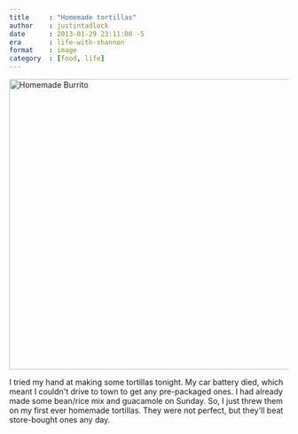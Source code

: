 ```yaml
---
title     : "Homemade tortillas"
author    : justintadlock
date      : 2013-01-29 23:11:00 -5
era       : life-with-shannon
format    : image
category  : [food, life]
---
```


<a href="http://justintadlock.com/archives/2013/01/29/homemade-tortillas/homemade-burrito" rel="attachment wp-att-4728"><img src="http://justintadlock.com/blog/wp-content/uploads/2013/01/homemade-burrito-960x720.jpg" alt="Homemade Burrito" width="700" height="525" class="aligncenter size-large wp-image-4728" /></a>

I tried my hand at making some tortillas tonight.  My car battery died, which meant I couldn't drive to town to get any pre-packaged ones.  I had already made some bean/rice mix and guacamole on Sunday.  So, I just threw them on my first ever homemade tortillas.  They were not perfect, but they'll beat store-bought ones any day.
